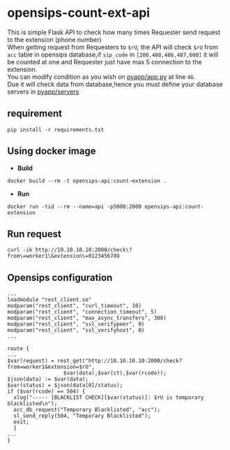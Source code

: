 # opensips-count-ext-api
This is simple Flask API to check how many times Requester send request to the extension (phone number)<br>
When getting request from Requesters to `$rU`, the API will check `$rU` from `acc` table in opensips database,if `sip_code` in `[200,408,486,487,600]` it will be counted at one and Requester just have max 5 connection to the extension.<br>
You can modify condition as you wish on [pyapp/app.py](pyapp/app.py) at line `46`.<br>
Due it will check data from database,hence you must define your database servers in [pyapp/servers](pyapp/servers)


## requirement
```
pip install -r requirements.txt
```

## Using docker image
* **Build**
```
docker build --rm -t opensips-api:count-extension .
```

* **Run**
```
docker run -tid --rm --name=api -p5000:2000 opensips-api:count-extension
```

## Run request
```
curl -ik http://10.10.10.10:2000/check\?from\=worker1\&extension\=0123456789
```

## Opensips configuration
```
...
loadmodule "rest_client.so"
modparam("rest_client", "curl_timeout", 10)
modparam("rest_client", "connection_timeout", 5)
modparam("rest_client", "max_async_transfers", 300)
modparam("rest_client", "ssl_verifypeer", 0)
modparam("rest_client", "ssl_verifyhost", 0)
...

route {
...
$var(request) = rest_get("http://10.10.10.10:2000/check?from=worker1&extension=$rU",
                  $var(data),$var(ct),$var(rcode));
$json(data) := $var(data);
$var(status) = $json(data[0]/status);
if ($var(rcode) == 504) {
  xlog("----- [BLACKLIST CHECK][$var(status)]: $rU is temporary blacklisted\n");
  acc_db_request("Temporary Blacklisted", "acc");
  sl_send_reply(504, "Temporary Blacklisted");
  exit;
  }
...
}
```
